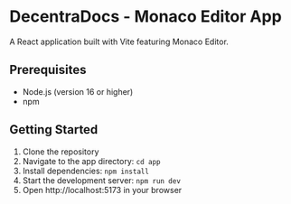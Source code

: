 # DecentraDocs - Monaco Editor App

A React application built with Vite featuring Monaco Editor.

## Prerequisites
- Node.js (version 16 or higher)
- npm

## Getting Started

1. Clone the repository
2. Navigate to the app directory: `cd app`
3. Install dependencies: `npm install`
4. Start the development server: `npm run dev`
5. Open http://localhost:5173 in your browser

